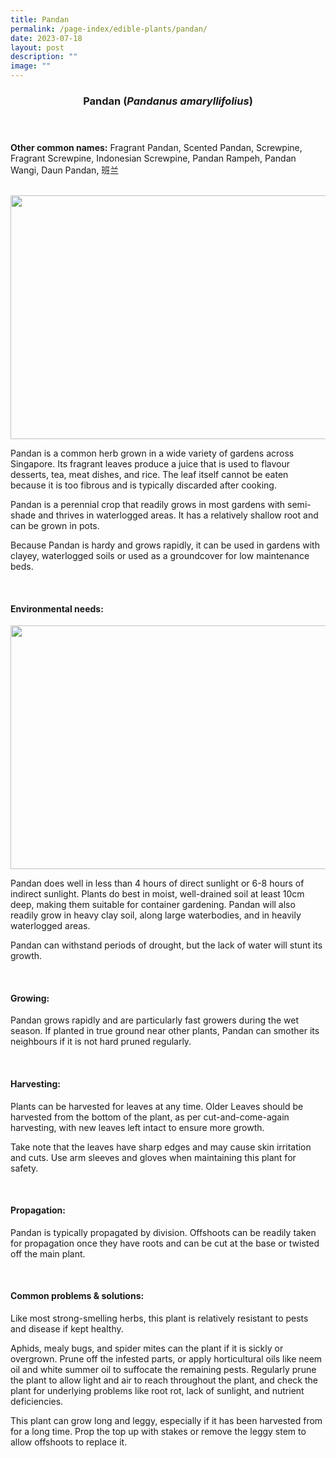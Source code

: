 ```yaml
---
title: Pandan
permalink: /page-index/edible-plants/pandan/
date: 2023-07-18
layout: post
description: ""
image: ""
---
```

<header> 
<h3>Pandan (<em>Pandanus amaryllifolius</em>)</h3> 
</header> 
 
<section> 
<p><strong>Other common names:</strong> Fragrant Pandan, Scented Pandan, Screwpine, Fragrant Screwpine, Indonesian Screwpine, Pandan Rampeh, Pandan Wangi, Daun Pandan, 班兰</p> 
<br> 
</section> 
 
<section> 
<img style="height:390px; width:520px" src=""> 
 
<p>Pandan is a common herb grown in a wide variety of gardens across Singapore. Its fragrant leaves produce a juice that is used to flavour desserts, tea, meat dishes, and rice. The leaf itself cannot be eaten because it is too fibrous and is typically discarded after cooking.</p>
<p>Pandan is a perennial crop that readily grows in most gardens with semi-shade and thrives in waterlogged areas. It has a relatively shallow root and can be grown in pots.</p>
<p>Because Pandan is hardy and grows rapidly, it can be used in gardens with clayey, waterlogged soils or used as a groundcover for low maintenance beds.</p>
  <br> 
</section> 
 
<section> 
  <h4>Environmental needs:</h4> 
  <img style="height:390px; width:520px" src="/ image extension link in Isomer CMS"> 
 <p> Pandan does well in less than 4 hours of direct sunlight or 6-8 hours of indirect sunlight. Plants do best in moist, well-drained soil at least 10cm deep, making them suitable for container gardening. Pandan will also readily grow in heavy clay soil, along large waterbodies, and in heavily waterlogged areas.</p>
<p>Pandan can withstand periods of drought, but the lack of water will stunt its growth.</p> 
<br> 
</section> 
  
<section> 
  <h4>Growing:</h4> 
<p>Pandan grows rapidly and are particularly fast growers during the wet season. If planted in true ground near other plants, Pandan can smother its neighbours if it is not hard pruned regularly.</p> 
<br> 
</section> 
 
<section> 
  <h4>Harvesting:</h4> 
<p>Plants can be harvested for leaves at any time. Older Leaves should be harvested from the bottom of the plant, as per cut-and-come-again harvesting, with new leaves left intact to ensure more growth.</p>
<p>Take note that the leaves have sharp edges and may cause skin irritation and cuts. Use arm sleeves and gloves when maintaining this plant for safety.</p> 
<br> 
</section> 
  
<section> 
  <h4>Propagation:</h4> 
<p>Pandan is typically propagated by division. Offshoots can be readily taken for propagation once they have roots and can be cut at the base or twisted off the main plant.</p> 
<br> 
</section> 
 
<section> 
  <h4>Common problems &amp; solutions:</h4> 
  <p> Like most strong-smelling herbs, this plant is relatively resistant to pests and disease if kept healthy.</p>
<p>Aphids, mealy bugs, and spider mites can the plant if it is sickly or overgrown. Prune off the infested parts, or apply horticultural oils like neem oil and white summer oil to suffocate the remaining pests. Regularly prune the plant to allow light and air to reach throughout the plant, and check the plant for underlying problems like root rot, lack of sunlight, and nutrient deficiencies.</p>
<p>This plant can grow long and leggy, especially if it has been harvested from for a long time. Prop the top up with stakes or remove the leggy stem to allow offshoots to replace it.</p>
<br> 
</section> 
